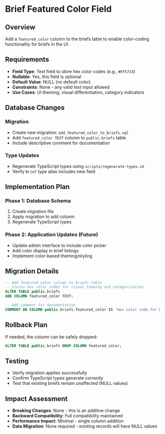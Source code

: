 # Brief Featured Color Field

## Overview
Add a `featured_color` column to the briefs table to enable color-coding functionality for briefs in the UI.

## Requirements
- **Field Type**: Text field to store hex color codes (e.g., `#FF5733`)
- **Nullable**: Yes, this field is optional
- **Default Value**: NULL (no default color)
- **Constraints**: None - any valid text input allowed
- **Use Cases**: UI theming, visual differentiation, category indicators

## Database Changes

### Migration
- Create new migration: `add_featured_color_to_briefs.sql`
- Add `featured_color TEXT` column to `public.briefs` table
- Include descriptive comment for documentation

### Type Updates
- Regenerate TypeScript types using `scripts/regenerate-types.sh`
- Verify `Brief` type alias includes new field

## Implementation Plan

### Phase 1: Database Schema
1. Create migration file
2. Apply migration to add column
3. Regenerate TypeScript types

### Phase 2: Application Updates (Future)
- Update admin interface to include color picker
- Add color display in brief listings
- Implement color-based theming/styling

## Migration Details

```sql
-- Add featured_color column to briefs table
-- Stores hex color codes for visual theming and categorization
ALTER TABLE public.briefs 
ADD COLUMN featured_color TEXT;

-- Add comment for documentation
COMMENT ON COLUMN public.briefs.featured_color IS 'Hex color code for brief theming and visual differentiation (e.g., #FF5733). Optional field for UI customization.';
```

## Rollback Plan
If needed, the column can be safely dropped:
```sql
ALTER TABLE public.briefs DROP COLUMN featured_color;
```

## Testing
- Verify migration applies successfully
- Confirm TypeScript types generate correctly
- Test that existing briefs remain unaffected (NULL values)

## Impact Assessment
- **Breaking Changes**: None - this is an additive change
- **Backward Compatibility**: Full compatibility maintained
- **Performance Impact**: Minimal - single column addition
- **Data Migration**: None required - existing records will have NULL values
